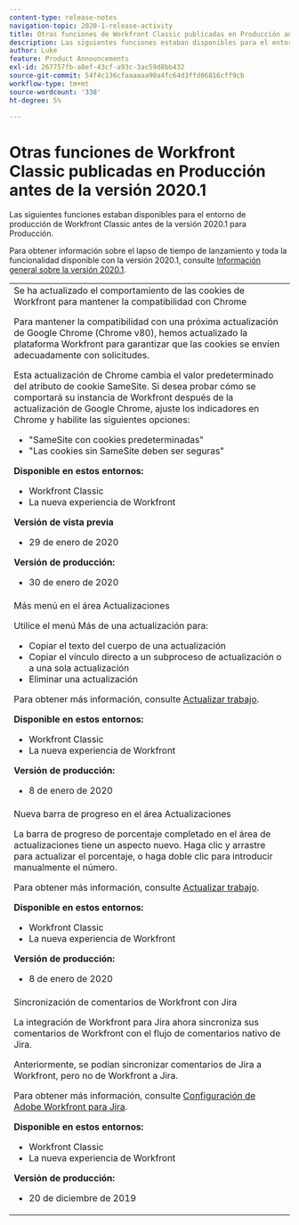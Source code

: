 ```yaml
---
content-type: release-notes
navigation-topic: 2020-1-release-activity
title: Otras funciones de Workfront Classic publicadas en Producción antes de la versión 2020.1
description: Las siguientes funciones estaban disponibles para el entorno de producción de Workfront Classic antes de la versión 2020.1 para Producción.
author: Luke
feature: Product Announcements
exl-id: 267757fb-a8ef-43cf-a93c-3ac59d8bb432
source-git-commit: 54f4c136cfaaaaaa90a4fc64d3ffd06816cff9cb
workflow-type: tm+mt
source-wordcount: '338'
ht-degree: 5%

---
```


# Otras funciones de Workfront Classic publicadas en Producción antes de la versión 2020.1

Las siguientes funciones estaban disponibles para el entorno de producción de Workfront Classic antes de la versión 2020.1 para Producción.

Para obtener información sobre el lapso de tiempo de lanzamiento y toda la funcionalidad disponible con la versión 2020.1, consulte [Información general sobre la versión 2020.1](../../../product-announcements/product-releases/2020.1-release-activity/2020.1-release-overview.md).

<table style="table-layout:auto"> 
 <col> 
 <tbody> 
  <tr data-mc-conditions=""> 
   <td> Se ha actualizado el comportamiento de las cookies de Workfront para mantener la compatibilidad con Chrome <p>Para mantener la compatibilidad con una próxima actualización de Google Chrome (Chrome v80), hemos actualizado la plataforma Workfront para garantizar que las cookies se envíen adecuadamente con solicitudes. </p> <p>Esta actualización de Chrome cambia el valor predeterminado del atributo de cookie SameSite. Si desea probar cómo se comportará su instancia de Workfront después de la actualización de Google Chrome, ajuste los indicadores en Chrome y habilite las siguientes opciones: </p> 
    <ul> 
     <li>"SameSite con cookies predeterminadas" </li> 
     <li>"Las cookies sin SameSite deben ser seguras"</li> 
    </ul> 
    <div class="workfront_plans"> 
     <p><strong>Disponible en estos entornos:</strong> </p> 
     <ul> 
      <li>Workfront Classic</li> 
      <li>La nueva experiencia de Workfront</li> 
     </ul> 
     <p><strong>Versión de vista previa</strong> </p> 
     <ul> 
      <li>29 de enero de 2020</li> 
     </ul> 
     <p><strong>Versión de producción:</strong> </p> 
     <ul> 
      <li> 30 de enero de 2020</li> 
     </ul> 
    </div> </td> 
  </tr> 
  <tr> 
   <td>Más menú en el área Actualizaciones <p>Utilice el menú Más de una actualización para:</p> 
    <ul> 
     <li>Copiar el texto del cuerpo de una actualización</li> 
     <li>Copiar el vínculo directo a un subproceso de actualización o a una sola actualización</li> 
     <li>Eliminar una actualización</li> 
    </ul> <p>Para obtener más información, consulte <a href="../../../workfront-basics/updating-work-items-and-viewing-updates/update-work.md" class="MCXref xref" xrefformat="{para}">Actualizar trabajo</a>.</p> 
    <div class="workfront_plans"> 
     <p><strong>Disponible en estos entornos:</strong> </p> 
     <ul> 
      <li>Workfront Classic</li> 
      <li>La nueva experiencia de Workfront</li> 
     </ul> 
     <p><strong>Versión de producción:</strong> </p> 
     <ul> 
      <li> 8 de enero de 2020</li> 
     </ul> 
    </div> </td> 
  </tr> 
  <tr data-mc-conditions=""> 
   <td>Nueva barra de progreso en el área Actualizaciones <p>La barra de progreso de porcentaje completado en el área de actualizaciones tiene un aspecto nuevo. Haga clic y arrastre para actualizar el porcentaje, o haga doble clic para introducir manualmente el número.</p> <p>Para obtener más información, consulte <a href="../../../workfront-basics/updating-work-items-and-viewing-updates/update-work.md" class="MCXref xref" xrefformat="{para}">Actualizar trabajo</a>.</p> 
    <div class="workfront_plans"> 
     <p><strong>Disponible en estos entornos:</strong> </p> 
     <ul> 
      <li>Workfront Classic</li> 
      <li>La nueva experiencia de Workfront</li> 
     </ul> 
     <p><strong>Versión de producción:</strong> </p> 
     <ul> 
      <li> 8 de enero de 2020</li> 
     </ul> 
    </div> </td> 
  </tr> 
  <tr> 
   <td> Sincronización de comentarios de Workfront con Jira <p>La integración de Workfront para Jira ahora sincroniza sus comentarios de Workfront con el flujo de comentarios nativo de Jira.</p> <p>Anteriormente, se podían sincronizar comentarios de Jira a Workfront, pero no de Workfront a Jira. </p> <p>Para obtener más información, consulte <a href="../../../workfront-integrations-and-apps/use-workfront-with-jira/configure-workfront-for-jira.md" class="MCXref xref" xrefformat="{para}">Configuración de Adobe Workfront para Jira</a>.</p> 
    <div class="workfront_plans"> 
     <p><strong>Disponible en estos entornos:</strong> </p> 
     <ul> 
      <li>Workfront Classic</li> 
      <li>La nueva experiencia de Workfront</li> 
     </ul> 
     <p><strong>Versión de producción:</strong> </p> 
     <ul> 
      <li> 20 de diciembre de 2019</li> 
     </ul> 
    </div> </td> 
  </tr> 
 </tbody> 
</table>
